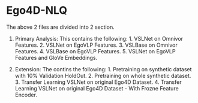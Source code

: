 # Ego4D-NLQ

The above 2 files are divided into 2 section. 

1. Primary Analysis: 
    This contains the following: 
        1. VSLNet on Omnivor Features. 
        2. VSLNet on EgoVLP Features.
        3. VSLBase on Omnivor Features.
        4. VSLBase on EgoVLP Features. 
        5. VSLNet on EgoVLP Features and GloVe Embeddings. 

2. Extension: 
    The contins the following: 
        1. Pretraining on synthetic dataset with 10% Validation HoldOut.
        2. Pretraining on whole synthetic dataset.
        3. Transfer Learning VSLNet on original Ego4D Dataset.
        4. Transfer Learning VSLNet on original Ego4D Dataset - With Frozne Feature Encoder. 